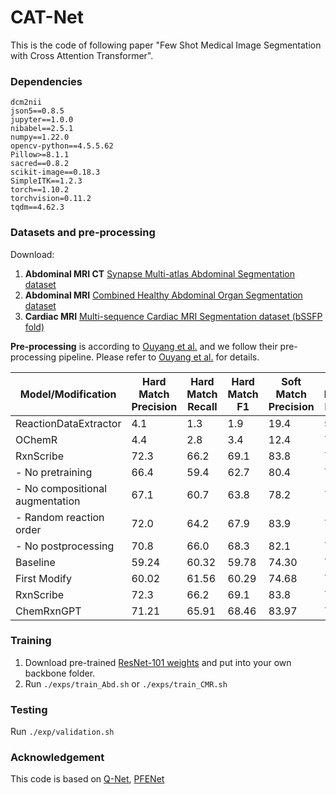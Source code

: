 # CAT-Net
This is the code of following paper "Few Shot Medical Image Segmentation with Cross Attention Transformer".
### Dependencies
```
dcm2nii
json5==0.8.5
jupyter==1.0.0
nibabel==2.5.1
numpy==1.22.0
opencv-python==4.5.5.62
Pillow>=8.1.1
sacred==0.8.2
scikit-image==0.18.3
SimpleITK==1.2.3
torch==1.10.2
torchvision=0.11.2
tqdm==4.62.3
```

### Datasets and pre-processing

Download:  
1. **Abdominal MRI CT**  [Synapse Multi-atlas Abdominal Segmentation dataset](https://www.synapse.org/#!Synapse:syn3193805/wiki/217789)
2. **Abdominal MRI**  [Combined Healthy Abdominal Organ Segmentation dataset](https://chaos.grand-challenge.org/)  
3. **Cardiac MRI** [Multi-sequence Cardiac MRI Segmentation dataset (bSSFP fold)](http://www.sdspeople.fudan.edu.cn/zhuangxiahai/0/mscmrseg/)  

**Pre-processing** is according to [Ouyang et al.](https://github.com/cheng-01037/Self-supervised-Fewshot-Medical-Image-Segmentation.git) and we follow their pre-processing pipeline. Please refer to [Ouyang et al.](https://github.com/cheng-01037/Self-supervised-Fewshot-Medical-Image-Segmentation.git) for details.


| Model/Modification       | Hard Match Precision | Hard Match Recall | Hard Match F1 | Soft Match Precision | Soft Match Recall | Soft Match F1 |
|--------------------------|----------------------|-------------------|---------------|----------------------|-------------------|---------------|
| ReactionDataExtractor    | 4.1                  | 1.3               | 1.9           | 19.4                 | 5.9               | 9.0           |
| OChemR                   | 4.4                  | 2.8               | 3.4           | 12.4                 | 7.9               | 9.6           |
| RxnScribe                | 72.3                 | 66.2              | 69.1          | 83.8                 | 76.5              | 80.0          |
| - No pretraining         | 66.4                 | 59.4              | 62.7          | 80.4                 | 71.3              | 75.5          |
| - No compositional augmentation | 67.1         | 60.7              | 63.8          | 78.2                 | 70.2              | 74.0          |
| - Random reaction order  | 72.0                 | 64.2              | 67.9          | 83.9                 | 74.3              | 78.8          |
| - No postprocessing      | 70.8                 | 66.0              | 68.3          | 82.1                 | 76.4              | 79.1          |
|Baseline                  | 59.24                | 60.32             | 59.78         | 74.30                | 74.96             | 74.63         |
|First Modify              | 60.02                | 61.56             | 60.29        | 74.68                | 75.35             | 75.01         |
| RxnScribe                | 72.3                 | 66.2              | 69.1          | 83.8                 | 76.5              | 80.0          |
| ChemRxnGPT                | 71.21                | 65.91             | 68.46       | 83.97                | 79.34           | 81.60         |

### Training  
1. Download pre-trained [ResNet-101 weights](https://download.pytorch.org/models/resnet101-63fe2227.pth) and put into your own backbone folder.
2. Run `./exps/train_Abd.sh` or `./exps/train_CMR.sh`

### Testing
Run `./exp/validation.sh`

### Acknowledgement
This code is based on [Q-Net](https://github.com/zjlab-ammi/q-net), [PFENet](https://github.com/dvlab-research/PFENet)
